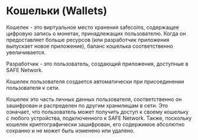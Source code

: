 # Кошельки (Wallets)
Кошелек - это виртуальное место хранения safecoins, содержащее цифровую запись о монетах, принадлежащих пользователю. Когда он предоставляет больше ресурсов (или разработчик приложения выпускает новое приложение), баланс кошелька соответственно увеличивается.

Разработчик - это пользователь, создающий приложения, доступные в SAFE Network.

Кошелек пользователя создается автоматически при присоединении пользователя к сети.

Кошелек это часть личных данных пользователя, соответственно он зашифрован и распределен по другим хранилищам в сети. Это означает, что пользователь может получить доступ к своему кошельку с любого устройства, подключенного к SAFE Network. Также, поскольку кошелек криптографически зашифрован, его содержимое абсолютно сохранно и не может быть изменено или удалено.

